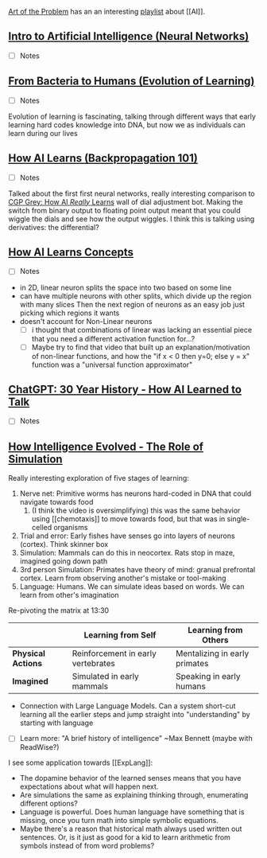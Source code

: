 [Art of the Problem](https://www.youtube.com/@ArtOfTheProblem) has an an interesting [playlist](https://www.youtube.com/playlist?list=PLbg3ZX2pWlgKV8K6bFJr5dhM7oOClExUJ) about [[AI]].

## [Intro to Artificial Intelligence (Neural Networks)](https://www.youtube.com/watch?v=YulgDAaHBKw)
- [ ] Notes
## [From Bacteria to Humans (Evolution of Learning)](https://www.youtube.com/watch?v=yLAwDEfzqRw)
- [ ] Notes

Evolution of learning is fascinating, talking through different ways that early learning hard codes knowledge into DNA, but now we as individuals can learn during our lives
## [How AI Learns (Backpropagation 101)](https://www.youtube.com/watch?v=r1U6fenGTrU)
- [ ] Notes

Talked about the first first neural networks, really interesting comparison to [CGP Grey: How AI *Really* Learns](https://youtu.be/wvWpdrfoEv0?si=az0uD5X6Ssc9i9b8&t=56) wall of dial adjustment bot.
Making the switch from binary output to floating point output meant that you could wiggle the dials and see how the output wiggles. I think this is talking using derivatives: the differential?


## [How AI Learns Concepts](https://www.youtube.com/watch?v=e5xKayCBOeU)
- [ ] Notes

- in 2D, linear neuron splits the space into two based on some line
- can have multiple neurons with other splits, which divide up the region with many slices 
Then the next region of neurons as an easy job just picking which regions it wants 
- doesn't account for Non-Linear neurons
	- [ ] i thought that combinations of linear was lacking an essential piece that you need a different activation function for...?
	- [ ] Maybe try to find that video that built up an explanation/motivation of non-linear functions, and how the "if x < 0 then y=0; else y = x" function was a "universal function approximator"

## [ChatGPT: 30 Year History - How AI Learned to Talk](https://www.youtube.com/watch?v=OFS90-FX6pg)
- [ ] Notes
## [How Intelligence Evolved - The Role of Simulation](https://www.youtube.com/watch?v=5EcQ1IcEMFQ)
Really interesting exploration of five stages of learning:
1. Nerve net: Primitive worms has neurons hard-coded in DNA that could navigate towards food
	1. (I think the video is oversimplifying) this was the same behavior using [[chemotaxis]] to move towards food, but that was in single-celled organisms
2. Trial and error: Early fishes have senses go into layers of neurons (cortex). Think skinner box
3. Simulation: Mammals can do this in neocortex. Rats stop in maze, imagined going down path
4. 3rd person Simulation: Primates have theory of mind: granual prefrontal cortex. Learn from observing another's mistake or tool-making
5. Language: Humans. We can simulate ideas based on words. We can learn from other's imagination

Re-pivoting the matrix at 13:30

|                      | Learning from Self                 | Learning from Others          |
| -------------------- | ---------------------------------- | ----------------------------- |
| **Physical Actions** | Reinforcement in early vertebrates | Mentalizing in early primates |
| **Imagined**         | Simulated in early mammals         | Speaking in early humans      |

- Connection with Large Language Models. Can a system short-cut learning all the earlier steps and jump straight into "understanding" by starting with language

- [ ] Learn more: "A brief history of intelligence" ~Max Bennett (maybe with ReadWise?)

I see some application towards [[ExpLang]]:
- The dopamine behavior of the learned senses means that you have expectations about what will happen next.
- Are simulations the same as explaining thinking through, enumerating different options?
- Language is powerful. Does human language have something that is missing, once you turn math into simple symbolic equations. 
- Maybe there's a reason that historical math always used written out sentences. Or, is it just as good for a kid to learn arithmetic from symbols instead of from word problems? 

